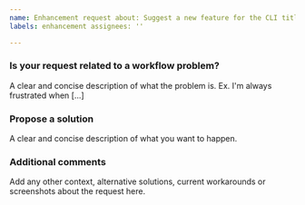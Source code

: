 ```yaml
---
name: Enhancement request about: Suggest a new feature for the CLI title: "[REQ]"
labels: enhancement assignees: ''

---
```


### Is your request related to a workflow problem?

A clear and concise description of what the problem is. Ex. I'm always frustrated when [...]

### Propose a solution

A clear and concise description of what you want to happen.

### Additional comments

Add any other context, alternative solutions, current workarounds or screenshots about the request here.
